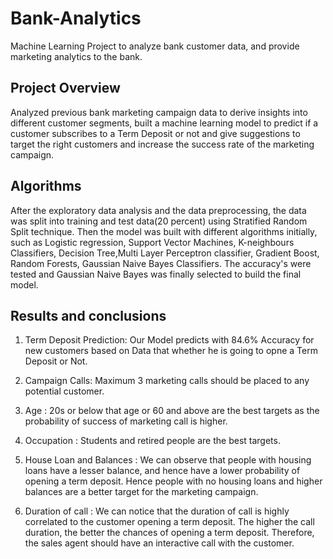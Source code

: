 # Bank-Analytics
Machine Learning Project to analyze bank customer data, and provide marketing analytics to the bank.

## Project Overview
Analyzed previous bank marketing campaign data to derive insights into different customer segments, built a machine learning model to predict if a customer subscribes to  a Term Deposit or not and give suggestions to target the right customers and increase the success rate of the marketing campaign.

## Algorithms
After the exploratory data analysis and the data preprocessing, the data was split into training and test data(20 percent) using Stratified Random Split technique.
Then the model was built with different algorithms initially, such as Logistic regression, Support Vector Machines, K-neighbours Classifiers, Decision Tree,Multi Layer Perceptron classifier, Gradient Boost, Random Forests, Gaussian Naive Bayes Classifiers. The accuracy's were tested and Gaussian Naive Bayes was finally selected to build the final model.

## Results and conclusions
1. Term Deposit Prediction: Our Model predicts with 84.6% Accuracy for new customers based on Data that whether he is going to opne a Term Deposit or Not.

2. Campaign Calls: Maximum 3 marketing calls should be placed to any potential customer.

3. Age : 20s or below that age or 60 and above are the best targets as the probability of success of marketing call is higher.

4. Occupation : Students and retired people are the best targets.

5. House Loan and Balances : We can observe that people with housing loans have a lesser balance, and hence have a lower probability of opening a term deposit. Hence people with no housing loans and higher balances are a better target for the marketing campaign.

6. Duration of call : We can notice that the duration of call is highly correlated to the customer opening a term deposit. The higher the call duration, the better the chances of opening a term deposit. Therefore, the sales agent should have an interactive call with the customer.

